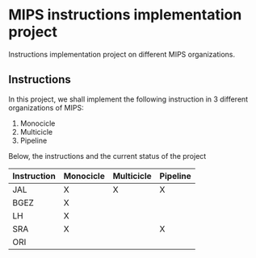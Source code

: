 # MIPS instructions implementation project

Instructions implementation project on different MIPS organizations.

## Instructions

In this project, we shall implement the following instruction in 3 different organizations of MIPS:
1. Monocicle
2. Multicicle
3. Pipeline

Below, the instructions and the current status of the project

|Instruction | Monocicle | Multicicle | Pipeline |
| ---------- | --------- | ---------- | -------- |
| JAL   | X | X | X |
| BGEZ  | X |   |   |
| LH    | X |   |   |
| SRA   | X |   | X |
| ORI   |   |   |   |
